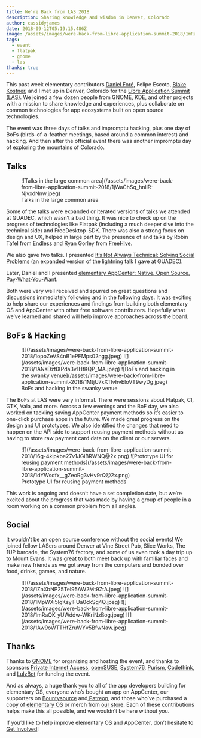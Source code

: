 ```yaml
---
title: We’re Back from LAS 2018
description: Sharing knowledge and wisdom in Denver, Colorado
author: cassidyjames
date: 2018-09-12T05:19:15.486Z
image: /assets/images/were-back-from-libre-application-summit-2018/1mRaQK_yUWddw-WKriNzBog.jpeg
tags:
  - event
  - flatpak
  - gnome
  - las
thanks: true
---
```


This past week elementary contributors [Daniel Foré](https://twitter.com/DanielFore), Felipe Escoto, [Blake Kostner](https://medium.com/@btkostner), and I met up in Denver, Colorado for the [Libre Application Summit (LAS)](https://las.gnome.org/conferences/LAS). We joined a few dozen people from GNOME, KDE, and other projects with a mission to share knowledge and experiences, plus collaborate on common technologies for app ecosystems built on open source technologies.

The event was three days of talks and impromptu hacking, plus one day of BoFs (birds-of-a-feather meetings, based around a common interest) and hacking. And then after the official event there was another impromptu day of exploring the mountains of Colorado.

## Talks

<figure markdown="1">
![Talks in the large common area](/assets/images/were-back-from-libre-application-summit-2018/1jWaChSq_hnllR-NjvxdNnw.jpeg)
<figcaption markdown="1">
Talks in the large common area
</figcaption>
</figure>

Some of the talks were expanded or iterated versions of talks we attended at GUADEC, which wasn’t a bad thing. It was nice to check up on the progress of technologies like Flatpak (including a much deeper dive into the technical side) and FreeDesktop-SDK. There was also a strong focus on design and UX, helped in large part by the presence of and talks by Robin Tafel from [Endless](https://endlessos.com/about-us/) and Ryan Gorley from [FreeHive](https://freehive.com/).

We also gave two talks. I presented [It’s Not Always Technical: Solving Social Problems](https://las.gnome.org/conferences/LAS/program/proposals/13) (an expanded version of the lightning talk I gave at GUADEC).

Later, Daniel and I presented [elementary AppCenter: Native, Open Source, Pay-What-You-Want](https://las.gnome.org/conferences/LAS/program/proposals/14).

Both were very well received and spurred on great questions and discussions immediately following and in the following days. It was exciting to help share our experiences and findings from building both elementary OS and AppCenter with other free software contributors. Hopefully what we’ve learned and shared will help improve approaches across the board.

## BoFs & Hacking

<figure class="third" markdown="1">
![](/assets/images/were-back-from-libre-application-summit-2018/1opoZeVS4nB1ePFMps02ngg.jpeg)
![](/assets/images/were-back-from-libre-application-summit-2018/1ANsDztIXPda3v1HtKQP_MA.jpeg)
![BoFs and hacking in the swanky venue](/assets/images/were-back-from-libre-application-summit-2018/1MtjU7xXTlvhvEIoVT9wyDg.jpeg)
<figcaption markdown="1">
BoFs and hacking in the swanky venue
</figcaption>
</figure>

The BoFs at LAS were very informal. There were sessions about Flatpak, CI, GTK, Vala, and more. Across a few evenings and the BoF day, we also worked on tackling saving AppCenter payment methods so it’s easier to one-click purchase apps in the future. We made great progress on the design and UI prototypes. We also identified the changes that need to happen on the API side to support reusing payment methods without us having to store raw payment card data on the client or our servers.

<figure class="half" markdown="1">
![](/assets/images/were-back-from-libre-application-summit-2018/16g-4klpkbe27v1JGiBRWNQ@2x.png)
![Prototype UI for reusing payment methods](/assets/images/were-back-from-libre-application-summit-2018/1dYWsdfx__gZeoRg3vHv9rQ@2x.png)
<figcaption>Prototype UI for reusing payment methods</figcaption>
</figure>

This work is ongoing and doesn’t have a set completion date, but we’re excited about the progress that was made by having a group of people in a room working on a common problem from all angles.

## Social

It wouldn’t be an open source conference without the social events! We joined fellow LASers around Denver at Vine Street Pub, Slice Works, The 1UP barcade, the System76 factory, and some of us even took a day trip up to Mount Evans. It was great to both meet back up with familiar faces and make new friends as we got away from the computers and bonded over food, drinks, games, and nature.

<figure class="half" markdown="1">
![](/assets/images/were-back-from-libre-application-summit-2018/1ZnXbNP25TeI95AW2Mt9ZtA.jpeg)
![](/assets/images/were-back-from-libre-application-summit-2018/1MpWXi5lgKsylFUa0ckSg4Q.jpeg)
![](/assets/images/were-back-from-libre-application-summit-2018/1mRaQK_yUWddw-WKriNzBog.jpeg)
![](/assets/images/were-back-from-libre-application-summit-2018/1Aw9oWTTHfZruWYv5BfwNaw.jpeg)
</figure>

## Thanks

Thanks to [GNOME](https://www.gnome.org/) for organizing and hosting the event, and thanks to sponsors [Private Internet Access](https://www.privateinternetaccess.com/), [openSUSE](https://www.opensuse.org/), [System76](https://system76.com/), [Purism](https://puri.sm/), [Codethink](https://www.codethink.co.uk/), and [LulzBot](https://www.lulzbot.com/) for funding the event.

And as always, a huge thank you to all of the app developers building for elementary OS, everyone who’s bought an app on AppCenter, our supporters on [Bountysource](https://salt.bountysource.com/teams/elementary) and[ Patreon](https://www.patreon.com/elementary), and those who’ve purchased a copy of [elementary OS](https://elementary.io/) or merch from [our store](https://elementary.io/store/). Each of these contributions helps make this all possible, and we wouldn’t be here without you.

If you’d like to help improve elementary OS and AppCenter, don’t hesitate to [Get Involved](https://elementary.io/get-involved)!

